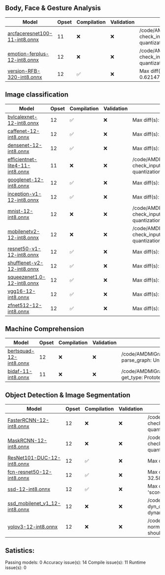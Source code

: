 ## Body, Face & Gesture Analysis

|                                                                                Model                                                                                |Opset|    Compilation   |Validation|                                                          Error                                                         |
|---------------------------------------------------------------------------------------------------------------------------------------------------------------------|-----|------------------|----------|------------------------------------------------------------------------------------------------------------------------|
|   [arcfaceresnet100-11-int8.onnx](https://github.com/gyulaz-htec/models/tree/migraphx_testing/vision/body_analysis/arcface/model/arcfaceresnet100-11-int8.tar.gz)   |  11 |        :x:       |    :x:   |/code/AMDMIGraphX/src/onnx/parse_qlinearmatmul.cpp:143: check_inputs: QLINEARMATMUL: unsupported row/column quantization|
|[emotion-ferplus-12-int8.onnx](https://github.com/gyulaz-htec/models/tree/migraphx_testing/vision/body_analysis/emotion_ferplus/model/emotion-ferplus-12-int8.tar.gz)|  12 |        :x:       |    :x:   |/code/AMDMIGraphX/src/onnx/parse_qlinearmatmul.cpp:143: check_inputs: QLINEARMATMUL: unsupported row/column quantization|
|      [version-RFB-320-int8.onnx](https://github.com/gyulaz-htec/models/tree/migraphx_testing/vision/body_analysis/ultraface/models/version-RFB-320-int8.tar.gz)     |  12 |:white_check_mark:|    :x:   |                        Max diff(s): 'scores': 0.10611772537231445, 'boxes': 0.6214720606803894,                        |
## Image classification

|                                                                                        Model                                                                                        |Opset|    Compilation   |Validation|                                                          Error                                                         |
|-------------------------------------------------------------------------------------------------------------------------------------------------------------------------------------|-----|------------------|----------|------------------------------------------------------------------------------------------------------------------------|
|                [bvlcalexnet-12-int8.onnx](https://github.com/gyulaz-htec/models/tree/migraphx_testing/vision/classification/alexnet/model/bvlcalexnet-12-int8.tar.gz)               |  12 |:white_check_mark:|    :x:   |                                       Max diff(s): 'prob_1': 0.05213738605380058,                                      |
|                  [caffenet-12-int8.onnx](https://github.com/gyulaz-htec/models/tree/migraphx_testing/vision/classification/caffenet/model/caffenet-12-int8.tar.gz)                  |  12 |:white_check_mark:|    :x:   |                                       Max diff(s): 'prob_1': 0.39490005373954773,                                      |
|                [densenet-12-int8.onnx](https://github.com/gyulaz-htec/models/tree/migraphx_testing/vision/classification/densenet-121/model/densenet-12-int8.tar.gz)                |  12 |:white_check_mark:|    :x:   |                                        Max diff(s): 'fc6_1': 31.54747772216797,                                        |
|   [efficientnet-lite4-11-int8.onnx](https://github.com/gyulaz-htec/models/tree/migraphx_testing/vision/classification/efficientnet-lite4/model/efficientnet-lite4-11-int8.tar.gz)   |  11 |        :x:       |    :x:   |/code/AMDMIGraphX/src/onnx/parse_qlinearmatmul.cpp:143: check_inputs: QLINEARMATMUL: unsupported row/column quantization|
|     [googlenet-12-int8.onnx](https://github.com/gyulaz-htec/models/tree/migraphx_testing/vision/classification/inception_and_googlenet/googlenet/model/googlenet-12-int8.tar.gz)    |  12 |:white_check_mark:|    :x:   |                                       Max diff(s): 'prob_1': 0.13875319063663483,                                      |
|[inception-v1-12-int8.onnx](https://github.com/gyulaz-htec/models/tree/migraphx_testing/vision/classification/inception_and_googlenet/inception_v1/model/inception-v1-12-int8.tar.gz)|  12 |:white_check_mark:|    :x:   |                                       Max diff(s): 'prob_1': 0.7979760766029358,                                       |
|                       [mnist-12-int8.onnx](https://github.com/gyulaz-htec/models/tree/migraphx_testing/vision/classification/mnist/model/mnist-12-int8.tar.gz)                      |  12 |        :x:       |    :x:   |/code/AMDMIGraphX/src/onnx/parse_qlinearmatmul.cpp:143: check_inputs: QLINEARMATMUL: unsupported row/column quantization|
|               [mobilenetv2-12-int8.onnx](https://github.com/gyulaz-htec/models/tree/migraphx_testing/vision/classification/mobilenet/model/mobilenetv2-12-int8.tar.gz)              |  12 |        :x:       |    :x:   |/code/AMDMIGraphX/src/onnx/parse_qlinearmatmul.cpp:143: check_inputs: QLINEARMATMUL: unsupported row/column quantization|
|                [resnet50-v1-12-int8.onnx](https://github.com/gyulaz-htec/models/tree/migraphx_testing/vision/classification/resnet/model/resnet50-v1-12-int8.tar.gz)                |  12 |:white_check_mark:|    :x:   |                                 Max diff(s): 'resnetv17_dense0_fwd': 24.25940704345703,                                |
|            [shufflenet-v2-12-int8.onnx](https://github.com/gyulaz-htec/models/tree/migraphx_testing/vision/classification/shufflenet/model/shufflenet-v2-12-int8.tar.gz)            |  12 |:white_check_mark:|    :x:   |                                       Max diff(s): 'output': 41.548404693603516,                                       |
|            [squeezenet1.0-12-int8.onnx](https://github.com/gyulaz-htec/models/tree/migraphx_testing/vision/classification/squeezenet/model/squeezenet1.0-12-int8.tar.gz)            |  12 |:white_check_mark:|    :x:   |                                    Max diff(s): 'softmaxout_1': 0.05234275385737419,                                   |
|                        [vgg16-12-int8.onnx](https://github.com/gyulaz-htec/models/tree/migraphx_testing/vision/classification/vgg/model/vgg16-12-int8.tar.gz)                       |  12 |:white_check_mark:|    :x:   |                                    Max diff(s): 'vgg0_dense2_fwd': 53.593017578125,                                    |
|                  [zfnet512-12-int8.onnx](https://github.com/gyulaz-htec/models/tree/migraphx_testing/vision/classification/zfnet-512/model/zfnet512-12-int8.tar.gz)                 |  12 |:white_check_mark:|    :x:   |                                  Max diff(s): 'gpu_0/softmax_1': 0.09416328370571136,                                  |
## Machine Comprehension

|                                                                                Model                                                                               |Opset|Compilation|Validation|                                             Error                                             |
|--------------------------------------------------------------------------------------------------------------------------------------------------------------------|-----|-----------|----------|-----------------------------------------------------------------------------------------------|
|     [bertsquad-12-int8.onnx](https://github.com/gyulaz-htec/models/tree/migraphx_testing/text/machine_comprehension/bert-squad/model/bertsquad-12-int8.tar.gz)     |  12 |    :x:    |    :x:   |   /code/AMDMIGraphX/src/onnx/onnx_parser.cpp:419: parse_graph: Unknown operator: FusedMatMul  |
|[bidaf-11-int8.onnx](https://github.com/gyulaz-htec/models/tree/migraphx_testing/text/machine_comprehension/bidirectional_attention_flow/model/bidaf-11-int8.tar.gz)|  11 |    :x:    |    :x:   |/code/AMDMIGraphX/src/onnx/onnx_parser.cpp:640: get_type: Prototensor data type 8 not supported|
## Object Detection & Image Segmentation

|                                                                                         Model                                                                                         |Opset|    Compilation   |Validation|                                                                  Error                                                                 |
|---------------------------------------------------------------------------------------------------------------------------------------------------------------------------------------|-----|------------------|----------|----------------------------------------------------------------------------------------------------------------------------------------|
|        [FasterRCNN-12-int8.onnx](https://github.com/gyulaz-htec/models/tree/migraphx_testing/vision/object_detection_segmentation/faster-rcnn/model/FasterRCNN-12-int8.tar.gz)        |  12 |        :x:       |    :x:   |        /code/AMDMIGraphX/src/onnx/parse_qlinearmatmul.cpp:143: check_inputs: QLINEARMATMUL: unsupported row/column quantization        |
|           [MaskRCNN-12-int8.onnx](https://github.com/gyulaz-htec/models/tree/migraphx_testing/vision/object_detection_segmentation/mask-rcnn/model/MaskRCNN-12-int8.tar.gz)           |  12 |        :x:       |    :x:   |        /code/AMDMIGraphX/src/onnx/parse_qlinearmatmul.cpp:143: check_inputs: QLINEARMATMUL: unsupported row/column quantization        |
|         [ResNet101-DUC-12-int8.onnx](https://github.com/gyulaz-htec/models/tree/migraphx_testing/vision/object_detection_segmentation/duc/model/ResNet101-DUC-12-int8.tar.gz)         |  12 |:white_check_mark:|    :x:   |                                              Max diff(s): 'seg_loss': 0.3333333134651184,                                              |
|          [fcn-resnet50-12-int8.onnx](https://github.com/gyulaz-htec/models/tree/migraphx_testing/vision/object_detection_segmentation/fcn/model/fcn-resnet50-12-int8.tar.gz)          |  12 |:white_check_mark:|    :x:   |                                    Max diff(s): 'out': 20.462282180786133, 'aux': 32.58123016357422,                                   |
|                   [ssd-12-int8.onnx](https://github.com/gyulaz-htec/models/tree/migraphx_testing/vision/object_detection_segmentation/ssd/model/ssd-12-int8.tar.gz)                   |  12 |:white_check_mark:|    :x:   |                         Max diff(s): 'bboxes': 1.0822397470474243, 'labels': 37, 'scores': 0.4481385350227356,                         |
|[ssd_mobilenet_v1_12-int8.onnx](https://github.com/gyulaz-htec/models/tree/migraphx_testing/vision/object_detection_segmentation/ssd-mobilenetv1/model/ssd_mobilenet_v1_12-int8.tar.gz)|  12 |        :x:       |    :x:   |   /code/AMDMIGraphX/src/include/migraphx/op/reshape.hpp:74: dyn_compute_shape: Reshape: Only supports one non-fixed dynamic_dimension  |
|               [yolov3-12-int8.onnx](https://github.com/gyulaz-htec/models/tree/migraphx_testing/vision/object_detection_segmentation/yolov3/model/yolov3-12-int8.tar.gz)              |  12 |        :x:       |    :x:   |/code/AMDMIGraphX/src/include/migraphx/op/concat.hpp:98: normalize_compute_shape: CONCAT: all input dimensions should match along axis 2|
## Satistics:
Passing models: 0
Accuracy issue(s): 14
Compile issue(s): 11
Runtime issue(s): 0
